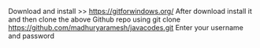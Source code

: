 Download and install >> https://gitforwindows.org/
After download install it and then clone the above Github repo using 
git clone https://github.com/madhuryaramesh/javacodes.git
Enter your username and password 

